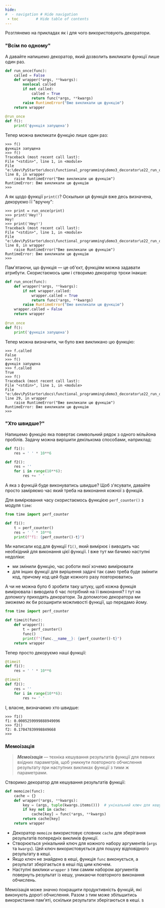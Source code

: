 ```yaml
---
hide:
#  - navigation # Hide navigation
 - toc        # Hide table of contents
---
```


Розглянемо на прикладах як і для чого використовують декоратори.

### "Всім по одному"

А давайте напишемо декоратор, який дозволить викликати функції лише один раз.

```python
def run_once(func):
    called = False
    def wrapper(*args, **kwargs):
        nonlocal called
        if not called:
            called = True
            return func(*args, **kwargs)
        raise RuntimeError("Вже викликали цю функцію")
    return wrapper
	
@run_once
def f():
	print('функція запущена')
```

Тепер можна викликати функцію лише один раз:

	>>> f()
	функція запущена
	>>> f()
	Traceback (most recent call last):
	File "<stdin>", line 1, in <module>
	File "e:\dev\PyStarter\docs\functional_programming\demo3_decorator\e22_run_once.py", line 8, in wrapper
		raise RuntimeError("Вже викликали цю функцію")
	RuntimeError: Вже викликали цю функцію
	>>>

А як щодо функції `print()`? 
Оскыльки ця функція вже десь визначена, декоруємо її "вручну":

	>>> print = run_once(print)
	>>> print('Hey!')
	Hey!
	>>> print('Hey!')
	Traceback (most recent call last):
	File "<stdin>", line 1, in <module>
	File "e:\dev\PyStarter\docs\functional_programming\demo3_decorator\e22_run_once.py", line 8, in wrapper
		raise RuntimeError("Вже викликали цю функцію")
	RuntimeError: Вже викликали цю функцію
	>>>

Пам'ятаючи, що функція — це об'єкт, функціям можна задавати атрибути. 
Скористаємось цим і створимо декоратор трохи інакше:

```python
def run_once(func):
    def wrapper(*args, **kwargs):
        if not wrapper.called:
            wrapper.called = True
            return func(*args, **kwargs)
        raise RuntimeError("Вже викликали цю функцію")
    wrapper.called = False
    return wrapper
	
@run_once
def f():
	print('функція запущена')
```

Тепер можна визначити, чи було вже викликано цю функцію:

	>>> f.called
	False
	>>> f()
	функція запущена
	>>> f.called
	True
	>>> f()
	Traceback (most recent call last):
	File "<stdin>", line 1, in <module>
	File "e:\dev\PyStarter\docs\functional_programming\demo3_decorator\e22_run_once.py", line 29, in wrapper
		raise RuntimeError("Вже викликали цю функцію")
	RuntimeError: Вже викликали цю функцію
	>>>

### "Хто швидше?"
	
Напишемо функцію яка повертає символьний рядок з одного мільйона пробілів.
Задачу можна вирішити декількома способами, наприклад:

```python
def f1():
	res = ' ' * 10**6

def f2():
	res = ''
	for i in range(10**6):
		res += ' '
```	

А яка з функцій буде виконуватись швидше? 
Щоб з'ясувати, давайте просто заміряємо час який треба на виконання кожної з функцій.

Для вимірювання часу скористаємось функцією `perf_counter()` з модуля `time`:

```python
from time import perf_counter

def f1():
	t = perf_counter()
	res = ' ' * 10**6
	print(f"f1: {perf_counter()-t}")
```	

Ми написали код для функції `f1()`, який вимірює і виводить час необхідний для виконання цієї функції. 
І вже тут ми бачимо наступні недоліки:

* ми змінили функцію, час роботи якої хочемо вимірювати
* для інших функції для вирішення задачі так само треба буде змінити код, причому код цей буде кожного разу повторюватись

А чи не можна було б зробити таку штуку, щоб кожна функція вимірювала і виводила б час потрібний на її виконання? І тут на допомогу приходять декоратори. За допомогою декоратора ми зможемо як би розширити можливості функції, що передамо йому.

```python
from time import perf_counter

def timeit(func):
	def wrapper():
		t = perf_counter()
		func()
		print(f"{func.__name__}: {perf_counter()-t}")
	return wrapper
```

Тепер просто декоруємо наші функції:

```python
@timeit
def f1():
	res = ' ' * 10**6

@timeit
def f2():
	res = ''
	for i in range(10**6):
		res += ' '
```

І, власне, визначаємо хто швидше:

	>>> f1()
	f1: 0.0005259999888949096
	>>> f2()
	f2: 0.17047839998849668
	>>>






### Мемоізація

> ***Мемоізація*** — техніка кешування результатів функції для певних вхідних параметрів, щоб уникнути повторного обчислення результату при наступних викликах функції з тими ж параметрами. 

Створимо декоратор для кешування результатів функції:

```python
def memoize(func):
	cache = {}
	def wrapper(*args, **kwargs):
		key = (args, tuple(kwargs.items()))  # унікальний ключ для кешу
		if key not in cache:
			cache[key] = func(*args, **kwargs)
		return cache[key]
	return wrapper
```

* Декоратор `memoize` використовує словник `cache` для зберігання результатів попередніх викликів функції.
* Створюється унікальний ключ для кожного набору аргументів (`args` та `kwargs`). Цей ключ використовується для пошуку відповідного результату в кеші.
* Якщо ключ не знайдено в кеші, функція `func` виконується, а результат зберігається в кеші під цим ключем.
* Наступні виклики `wrapper` з тим самим набором аргументів повернуть результат із кешу, уникаючи повторного виконання обчислень.

Мемоізація може значно покращити продуктивність функцій, які виконують дорогі обчислення.
Разом з тим може збільшитись використання пам'яті, оскільки результати зберігаються в кеші.
s